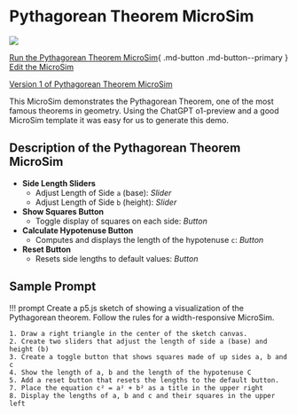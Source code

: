 # Pythagorean Theorem MicroSim

![](pythagorean-theorem.png)

[Run the Pythagorean Theorem MicroSim](./pythagorean-theorem.html){ .md-button .md-button--primary }
[Edit the MicroSim](https://editor.p5js.org/dmccreary/sketches/vmutQF9Qi)

[Version 1 of Pythagorean Theorem MicroSim](./v1.html)

This MicroSim demonstrates the Pythagorean Theorem, one of the most famous theorems in geometry.
Using the ChatGPT o1-preview and a good MicroSim template it was easy for us
to generate this demo.

## Description of the Pythagorean Theorem MicroSim

-   **Side Length Sliders**
    -   Adjust Length of Side `a` (base): *Slider*
    -   Adjust Length of Side `b` (height): *Slider*
-   **Show Squares Button**
    -   Toggle display of squares on each side: *Button*
-   **Calculate Hypotenuse Button**
    -   Computes and displays the length of the hypotenuse `c`: *Button*
-   **Reset Button**
    -   Resets side lengths to default values: *Button*
    
## Sample Prompt

!!! prompt
    Create a p5.js sketch of showing a visualization of the Pythagorean theorem.  Follow the rules for a width-responsive MicroSim.

    1. Draw a right triangle in the center of the sketch canvas.
    2. Create two sliders that adjust the length of side a (base) and height (b)
    3. Create a toggle button that shows squares made of up sides a, b and c
    4. Show the length of a, b and the length of the hypotenuse C
    5. Add a reset button that resets the lengths to the default button.
    7. Place the equation c² = a² + b² as a title in the upper right
    8. Display the lengths of a, b and c and their squares in the upper left

